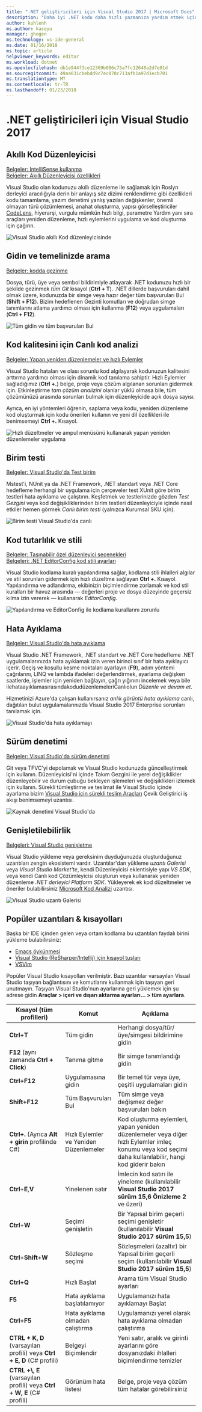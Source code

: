 ```yaml
---
title: ".NET geliştiricileri için Visual Studio 2017 | Microsoft Docs"
description: "Daha iyi .NET kodu daha hızlı yazmanıza yardım etmek için Visual Studio 2017 özelliklerine genel bakış."
author: kuhlenh
ms.author: kaseyu
manager: ghogen
ms.technology: vs-ide-general
ms.date: 01/16/2018
ms.topic: article
helpviewer_keywords: editor
ms.workload: dotnet
ms.openlocfilehash: db1e944f3ce12369b096c75a7fc12648a2d7e91d
ms.sourcegitcommit: 49aa031cbebdd9c7ec070c713afb1a97d1ecb701
ms.translationtype: MT
ms.contentlocale: tr-TR
ms.lasthandoff: 01/23/2018
---
```

# <a name="visual-studio-2017-for-net-developers"></a>.NET geliştiricileri için Visual Studio 2017

## <a name="smart-code-editor"></a>Akıllı Kod Düzenleyicisi

[Belgeler: IntelliSense kullanma](using-intellisense.md)  
[Belgeler: Akıllı Düzenleyicisi özellikleri](writing-code-in-the-code-and-text-editor.md)

Visual Studio olan kodunuzu akıllı düzenleme ile sağlamak için Roslyn derleyici aracılığıyla derin bir anlayış söz dizimi renklendirme gibi özellikleri kodu tamamlama, yazım denetimi yanlış yazılan değişkenler, önemli olmayan türü çözümlemesi, anahat oluşturma, yapısı görselleştiriciler [CodeLens](find-code-changes-and-other-history-with-codelens.md), hiyerarşi, vurgulu mümkün hızlı bilgi, parametre Yardım yanı sıra araçları yeniden düzenleme, hızlı eylemlerini uygulama ve kod oluşturma için çağırın.

![Visual Studio akıllı Kod düzenleyicisinde](../ide/media/VSIDE_Productivity_SmartCodeEditor.png "VSIDE_Productivity_SmartCodeEditor")

## <a name="navigate-and-search-your-codebase"></a>Gidin ve temelinizde arama

[Belgeler: kodda gezinme](navigating-code.md)

Dosya, türü, üye veya sembol bildirimiyle atlayarak .NET kodunuzu hızlı bir şekilde gezinmek *tüm Git* kısayol (**Ctrl + T**). .NET dillerde başvuruları dahil olmak üzere, kodunuzda bir simge veya hazır değer tüm başvuruları Bul (**Shift + F12**). Bizim hedeflenen Gezinti komutları ve doğrudan simge tanımlarını atlama yardımcı olması için kullanma (**F12**) veya uygulamaları (**Ctrl + F12**).

![Tüm gidin ve tüm başvuruları Bul](../ide/media/VSIDE_Productivity_Navigation.png "VSIDE_Productivity_Navigation")

## <a name="live-code-analysis-for-code-quality"></a>Kod kalitesini için Canlı kod analizi

[Belgeler: Yapan yeniden düzenlemeler ve hızlı Eylemler](refactoring-code-generation-quick-actions.md)

Visual Studio hataları ve olası sorunlu kod algılayarak kodunuzun kalitesini arttırma yardımcı olması için dinamik kod tanılama sahiptir. Hızlı Eylemler sağladığımız (**Ctrl +.**) belge, proje veya çözüm algılanan sorunları gidermek için. Etkinleştirme *tam çözüm analizini* olanlar yüklü olmasa bile, tüm çözümünüzü arasında sorunları bulmak için düzenleyicide açık dosya sayısı.

Ayrıca, en iyi yöntemleri öğrenin, saplama veya kodu, yeniden düzenleme kod oluşturmak için kodu önerileri kullanın ve yeni dil özellikleri ile benimsemeyi **Ctrl +.** Kısayol.

![Hızlı düzeltmeler ve ampul menüsünü kullanarak yapan yeniden düzenlemeler uygulama](../ide/media/VSIDE_Productivity_CodeAnalysis.png "VSIDE_Productivity_CodeAnalysis")

## <a name="unit-testing"></a>Birim testi

[Belgeler: Visual Studio'da Test birim](../test/improve-code-quality.md)

Mstest'i, NUnit ya da .NET Framework, .NET standart veya .NET Core hedefleme herhangi bir uygulama için çerçeveler test XUnit göre birim testleri hata ayıklama ve çalıştırın. Keşfetmek ve testlerinizde gözden *Test Gezgini* veya kod değişikliklerinden birim testleri düzenleyiciyle içinde nasıl etkiler hemen görmek *Canlı birim testi* (yalnızca Kurumsal SKU için). 

![Birim testi Visual Studio'da canlı](../ide/media/VSIDE_Productivity_LiveUnitTesting.png "VSIDE_Productivity_LiveUnitTesting")

## <a name="code-consistency-and-style"></a>Kod tutarlılık ve stili

[Belgeler: Taşınabilir özel düzenleyici seçenekleri](create-portable-custom-editor-options.md)  
[Belgeleri: .NET EditorConfig kod stili ayarları](editorconfig-code-style-settings-reference.md)

Visual Studio kodlama kuralı yapılandırma sağlar, kodlama stili ihlalleri algılar ve stil sorunları gidermek için hızlı düzeltme sağlayan **Ctrl +.** Kısayol. Yapılandırma ve adlandırma, ekibinizin biçimlendirme zorlamak ve kod stil kuralları bir havuz arasında — değerleri proje ve dosya düzeyinde geçersiz kılma izin vererek — kullanarak *EditorConfig*.

![Yapılandırma ve EditorConfig ile kodlama kurallarını zorunlu](../ide/media/VSIDE_Productivity_CodeStyle.png "VSIDE_Productivity_CodeStyle")

## <a name="debugging"></a>Hata Ayıklama

[Belgeler: Visual Studio'da hata ayıklama](../debugger/index.md)

Visual Studio .NET Framework, .NET standart ve .NET Core hedefleme .NET uygulamalarınızda hata ayıklamak izin veren birinci sınıf bir hata ayıklayıcı içerir. Geçiş ve koşullu kesme noktaları ayarlayın (**F9**), adım yöntemi çağrılarını, LINQ ve lambda ifadeleri değerlendirmek, ayarlama değişken saatlerde, işlemler için yeniden bağlayın, çağrı yığınını incelemek veya bile ilehataayıklamasırasındakodudüzenlemeleriCanlıolun *Düzenle ve devam et*.

Hizmetinizi Azure'da çalışan kullanırsanız *anlık görüntü hata ayıklama* canlı, dağıtılan bulut uygulamalarınızda Visual Studio 2017 Enterprise sorunları tanılamak için.

![Visual Studio'da hata ayıklamayı](../ide/media/VSIDE_Productivity_Debugging.png "VSIDE_Productivity_Debugging")

## <a name="version-control"></a>Sürüm denetimi

[Belgeler: Visual Studio'da sürüm denetimi](/vsts/index)

Git veya TFVC'yi depolamak ve Visual Studio kodunuzda güncelleştirmek için kullanın. Düzenleyicisi'ni içinde Takım Gezgini ile yerel değişiklikler düzenleyebilir ve durum çubuğu bekleyen işlemeleri ve değişiklikleri izlemek için kullanın. Sürekli tümleştirme ve teslimat ile Visual Studio içinde ayarlama bizim [Visual Studio için sürekli teslim Araçları](https://marketplace.visualstudio.com/items?itemName=VSIDEDevOpsMSFT.ContinuousDeliveryToolsforVisualStudio) Çevik Geliştirici iş akışı benimsemeyi uzantısı.

![Kaynak denetimi Visual Studio'da](../ide/media/VSIDE_Productivity_SourceControl.png "VSIDE_Productivity_SourceControl")

## <a name="extensibility"></a>Genişletilebilirlik

[Belgeleri: Visual Studio genişletme](../extensibility/index.md)

Visual Studio yükleme veya gereksinim duyduğunuzda oluşturduğunuz uzantıları zengin ekosistemi vardır. Uzantılar'dan yükleme *uzantı Galerisi* veya *Visual Studio Market'te*, kendi Düzenleyicisi eklentisiyle yapı *VS SDK*, veya kendi Canlı kod Çözümleyicisi oluşturun veya kullanarak yeniden düzenleme *.NET derleyici Platform SDK*. Yükleyerek ek kod düzeltmeler ve öneriler bulabilirsiniz [Microsoft Kod Analizi](https://marketplace.visualstudio.com/items?itemName=VisualStudioPlatformTeam.MicrosoftCodeAnalysis2017) uzantısı.

![Visual Studio uzantı Galerisi](../ide/media/VSIDE_Productivity_Extensibility.png "VSIDE_Productivity_Extensibility")

## <a name="popular-extensions--shortcuts"></a>Popüler uzantıları & kısayolları

Başka bir IDE içinden gelen veya ortam kodlama bu uzantıları faydalı birini yükleme bulabilirsiniz:

- [Emacs öykünmesi](https://marketplace.visualstudio.com/items?itemName=JustinClareburtMSFT.EmacsEmulation )
- [Visual Studio (ReSharper/Intellij) için kısayol tuşları](https://marketplace.visualstudio.com/items?itemName=JustinClareburtMSFT.HotKeys)
- [VSVim](https://marketplace.visualstudio.com/items?itemName=JaredParMSFT.VsVim)

Popüler Visual Studio kısayolları verilmiştir. Bazı uzantılar varsayılan Visual Studio taşıyan bağlantısını ve komutlarını kullanmak için taşıyan geri unutmayın. Taşıyan Visual Studio'nun ayarlarına geri yüklemek için şu adrese gidin **Araçlar > içeri ve dışarı aktarma ayarları... > tüm ayarlara**.

| Kısayol (tüm profilleri) | Komut | Açıklama |
|-|-|-|
| **Ctrl+T** | Tüm gidin | Herhangi dosya/tür/üye/simgesi bildirimine gidin |
| **F12** (aynı zamanda **Ctrl + Click**) | Tanıma gitme | Bir simge tanımlandığı gidin |
| **Ctrl+F12** | Uygulamasına gidin | Bir temel tür veya üye, çeşitli uygulamaları gidin |
| **Shift+F12** | Tüm Başvuruları Bul | Tüm simge veya değişmez değer başvuruları bakın |
| **Ctrl+.** (Ayrıca **Alt + girin** profilinde C#) | Hızlı Eylemler ve Yeniden Düzenlemeler | Kod oluşturma eylemleri, yapan yeniden düzenlemeler veya diğer hızlı Eylemler imleç konumu veya kod seçimi daha kullanılabilir, hangi kod giderir bakın |
| **Ctrl**+**E**,**V** | Yinelenen satır | İmlecin kod satırı ile yineleme (kullanılabilir **Visual Studio 2017 sürüm 15,6 Önizleme 2** ve üzeri) |
| **Ctrl**+**W** | Seçimi genişletin | Bir Yapısal birim geçerli seçimi genişletir (kullanılabilir **Visual Studio 2017 sürüm 15,5**) |
| **Ctrl**+**Shift**+**W** | Sözleşme seçimi | Sözleşmeleri (azaltır) bir Yapısal birim geçerli seçim (kullanılabilir **Visual Studio 2017 sürüm 15,5**) |
| **Ctrl+Q** | Hızlı Başlat | Arama tüm Visual Studio ayarları |
| **F5** | Hata ayıklama başlatılamıyor | Uygulamanızı hata ayıklamayı Başlat |
| **Ctrl+F5** | Hata ayıklama olmadan çalıştırma | Uygulamanızı yerel olarak hata ayıklama olmadan çalıştırma |
| **CTRL + K, D** (varsayılan profili) veya **Ctrl + E, D** (C# profili) | Belgeyi Biçimlendir | Yeni satır, aralık ve girinti ayarlarını göre dosyanızdaki ihlalleri biçimlendirme temizler |
| **CTRL +\\, E** (varsayılan profili) veya **Ctrl + W, E** (C# profili) | Görünüm hata listesi | Belge, proje veya çözüm tüm hatalar görebilirsiniz |